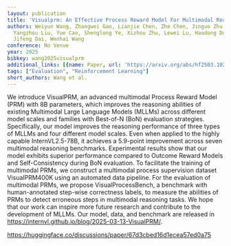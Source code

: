```yaml
---
layout: publication
title: 'Visualprm: An Effective Process Reward Model For Multimodal Reasoning'
authors: Weiyun Wang, Zhangwei Gao, Lianjie Chen, Zhe Chen, Jinguo Zhu, Xiangyu Zhao,
  Yangzhou Liu, Yue Cao, Shenglong Ye, Xizhou Zhu, Lewei Lu, Haodong Duan, Yu Qiao,
  Jifeng Dai, Wenhai Wang
conference: No Venue
year: 2025
bibkey: wang2025visualprm
additional_links: [{name: Paper, url: 'https://arxiv.org/abs/hf2503.10291'}]
tags: ["Evaluation", "Reinforcement Learning"]
short_authors: Wang et al.
---
```

We introduce VisualPRM, an advanced multimodal Process Reward Model (PRM) with 8B parameters, which improves the reasoning abilities of existing Multimodal Large Language Models (MLLMs) across different model scales and families with Best-of-N (BoN) evaluation strategies. Specifically, our model improves the reasoning performance of three types of MLLMs and four different model scales. Even when applied to the highly capable InternVL2.5-78B, it achieves a 5.9-point improvement across seven multimodal reasoning benchmarks. Experimental results show that our model exhibits superior performance compared to Outcome Reward Models and Self-Consistency during BoN evaluation. To facilitate the training of multimodal PRMs, we construct a multimodal process supervision dataset VisualPRM400K using an automated data pipeline. For the evaluation of multimodal PRMs, we propose VisualProcessBench, a benchmark with human-annotated step-wise correctness labels, to measure the abilities of PRMs to detect erroneous steps in multimodal reasoning tasks. We hope that our work can inspire more future research and contribute to the development of MLLMs. Our model, data, and benchmark are released in https://internvl.github.io/blog/2025-03-13-VisualPRM/.

https://huggingface.co/discussions/paper/67d3cbed16d1ecea57ed0a75